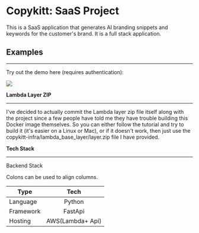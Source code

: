 # Copykitt: SaaS Project

This is a SaaS application that generates AI branding snippets and keywords for the customer's brand.
It is a full stack application.

## **Examples**

---

Try out the demo here (requires authentication):

<img align="center" src="https://raw.githubusercontent.com/pixegami/copykitt-tutorial/main/images/copykitt_results.png" >

**Lambda Layer ZIP**

---

I've decided to actually commit the Lambda layer zip file itself along with the project since a few people have told me they have trouble building this Docker image themselves.
So you can either follow the tutorial and try to build it (it's easier on a Linux or Mac), or if it doesn't work, then just use the copykitt-infra/lambda_base_layer/layer.zip file I have provided.

**Tech Stack**

---

Backend Stack

Colons can be used to align columns.

| Type      |       Tech       |
| --------- | :--------------: |
| Language  |      Python      |
| Framework |     FastApi      |
| Hosting   | AWS(Lambda+ Api) |
